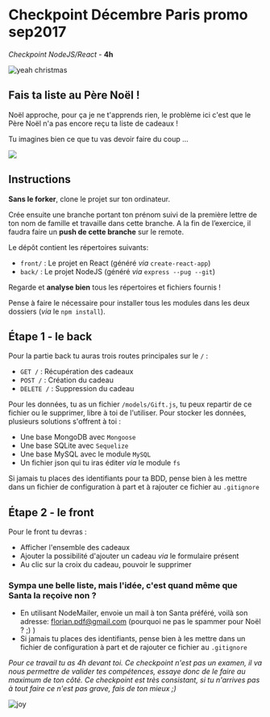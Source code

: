 # Checkpoint Décembre Paris promo sep2017

*Checkpoint NodeJS/React* - **4h**

![yeah christmas](https://media.giphy.com/media/11EjiLDatd0syA/giphy.gif)

## Fais ta liste au Père Noël !

Noël approche, pour ça je ne t'apprends rien,
le problème ici c'est que le Père Noël n'a pas encore reçu ta liste de cadeaux !

Tu imagines bien ce que tu vas devoir faire du coup ...

![](https://media.giphy.com/media/fQZX2aoRC1Tqw/giphy.gif)


## Instructions

**Sans le forker**, clone le projet sur ton ordinateur.

Crée ensuite une branche portant ton prénom suivi de la première lettre de ton nom de famille et travaille dans cette branche. 
A la fin de l’exercice, il faudra faire un **push de cette branche** sur le remote. 

Le dépôt contient les répertoires suivants:
* `front/` : Le projet en React (généré _via_ `create-react-app`)
* `back/` : Le projet NodeJS (généré _via_ `express --pug --git`)

Regarde et **analyse bien** tous les répertoires et fichiers fournis !

Pense à faire le nécessaire pour installer tous les modules dans les deux dossiers (_via_ le `npm install`).

## Étape 1 - le back

Pour la partie back tu auras trois routes principales sur le `/` : 

* `GET /` : Récupération des cadeaux
* `POST /` : Création du cadeau 
* `DELETE /` : Suppression du cadeau 

Pour les données, tu as un fichier `/models/Gift.js`, tu peux repartir de ce fichier ou le supprimer, libre à toi de l'utiliser. Pour stocker les données, plusieurs solutions s'offrent à toi : 
* Une base MongoDB avec `Mongoose`
* Une base SQLite avec `Sequelize`
* Une base MySQL avec le module `MySQL`
* Un fichier json qui tu iras éditer _via_ le module `fs`

Si jamais tu places des identifiants pour ta BDD, pense bien à les mettre dans un fichier de configuration à part et à rajouter ce fichier au `.gitignore`

## Étape 2 - le front

Pour le front tu devras : 
* Afficher l'ensemble des cadeaux 
* Ajouter la possibilité d'ajouter un cadeau _via_ le formulaire présent
* Au clic sur la croix du cadeau, pouvoir le supprimer 



### Sympa une belle liste, mais l'idée, c'est quand même que Santa la reçoive non ?
  
* En utilisant NodeMailer, envoie un mail à ton Santa préféré, voilà son adresse: florian.pdf@gmail.com (pourquoi ne pas le spammer pour Noël ? ;) )
* Si jamais tu places des identifiants, pense bien à les mettre dans un fichier de configuration à part et de rajouter ce fichier au `.gitignore`


_Pour ce travail tu as 4h devant toi. Ce checkpoint n'est pas un examen, il va nous permettre de valider tes compétences, essaye donc de le faire au maximum de ton côté. 
Ce checkpoint est très consistant, si tu n'arrives pas à tout faire ce n'est pas grave, fais de ton mieux ;)_


![joy](https://media.giphy.com/media/26n62j7cS0aZOYCu4/giphy.gif)